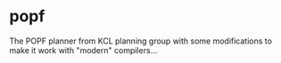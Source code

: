 # popf
The POPF planner from KCL planning group with some modifications to make it work with "modern" compilers...
